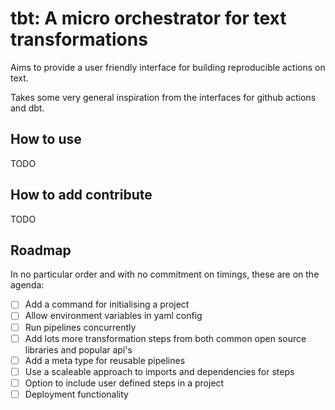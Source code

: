 # tbt: A micro orchestrator for text transformations

Aims to provide a user friendly interface for building reproducible actions on text.

Takes some very general inspiration from the interfaces for github actions and dbt.

## How to use

TODO

## How to add contribute

TODO

## Roadmap 

In no particular order and with no commitment on timings, these are on the agenda:

- [ ] Add a command for initialising a project
- [ ] Allow environment variables in yaml config
- [ ] Run pipelines concurrently
- [ ] Add lots more transformation steps from both common open source libraries and popular api's
- [ ] Add a meta type for reusable pipelines
- [ ] Use a scaleable approach to imports and dependencies for steps
- [ ] Option to include user defined steps in a project
- [ ] Deployment functionality
